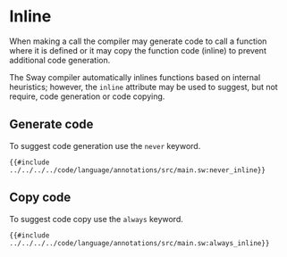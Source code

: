 # Inline

When making a call the compiler may generate code to call a function where it is defined or it may copy the function code (inline) to prevent additional code generation.

The Sway compiler automatically inlines functions based on internal heuristics; however, the `inline` attribute may be used to suggest, but not require, code generation or code copying.

## Generate code

To suggest code generation use the `never` keyword.

```sway
{{#include ../../../../code/language/annotations/src/main.sw:never_inline}}
```

## Copy code

To suggest code copy use the `always` keyword.

```sway
{{#include ../../../../code/language/annotations/src/main.sw:always_inline}}
```
